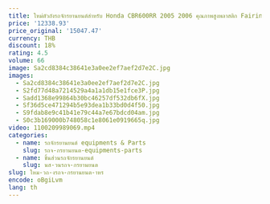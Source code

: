 ```yaml
---
title: ใหม่ตัวถังรถจักรยานยนต์สําหรับ Honda CBR600RR 2005 2006 คุณภาพสูงพลาสติก Fairing Kit CBR600RR 05 06
price: '12338.93'
price_original: '15047.47'
currency: THB
discount: 18%
rating: 4.5
volume: 66
image: Sa2cd8384c38641e3a0ee2ef7aef2d7e2C.jpg
images:
  - Sa2cd8384c38641e3a0ee2ef7aef2d7e2C.jpg
  - S2fd77d48a7214529a4a1a1db15e1fce3P.jpg
  - Sadd1368e99864b30bc46257df532db6fX.jpg
  - Sf36d5ce471294b5e93dea1b33bd0d4f50.jpg
  - S9fdab8e9c41b41e79c44a7e67bdcd04am.jpg
  - S0c3b169000b748058c1e8061e0919665q.jpg
video: 1100209989069.mp4
categories:
  - name: รถจักรยานยนต์ equipments & Parts
    slug: รถจ-กรยานยนต-equipments-parts
  - name: ชิ้นส่วนรถจักรยานยนต์
    slug: นส-วนรถจ-กรยานยนต
slug: ใหม-วถ-งรถจ-กรยานยนต-าหร
encode: oBgiLvm
lang: th
---
```

  